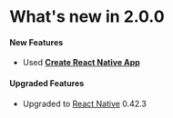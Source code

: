 #  What's new in 2.0.0

#### New Features

*   Used [**Create React Native App**](https://github.com/react-community/create-react-native-app)

#### Upgraded Features

*   Upgraded to [React Native](https://github.com/facebook/react-native) 0.42.3
